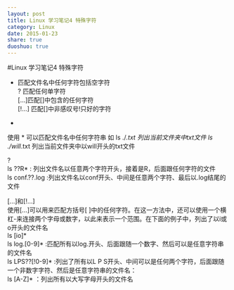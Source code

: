```yaml
---
layout: post
title: Linux 学习笔记4 特殊字符
category: Linux
date: 2015-01-23
share: true
duoshuo: true
---
```

#Linux 学习笔记4 特殊字符  
* 匹配文件名中任何字符包括空字符  
? 匹配任何单字符  
[...]匹配[]中包含的任何字符  
[!...] 匹配[]中非感叹号!只好的字符  

 *   
使用 * 可以匹配文件名中任何字符串 如 ls ./*.txt 列出当前文件夹中txt文件  ls ./will*.txt 列出当前文件夹中以will开头的txt文件  

?  
ls ??R* : 列出文件名以任意两个字符开头，接着是R，后面跟任何字符的文件  
ls conf.??.log :列出文件名以conf开头、中间是任意两个字符、最后以.log结尾的文件  

[...]和[!...]  
使用[...]可以用来匹配方括号[ ]中的任何字符。在这一方法中，还可以使用一个横杠-来连接两个字母或数字，以此来表示一个范围。在下面的例子中，列出了以i或o开头的文件名  
ls [io]*  
ls log.[0-9]* :匹配所有以log.开头、后面跟随一个数字、然后可以是任意字符串的文件名  
ls LPS??[!0-9]* :列出了所有以L P S开头、中间可以是任何两个字符，后面跟随一个非数字字符、然后是任意字符串的文件名：  
ls [A-Z]* ：列出所有以大写字母开头的文件名  
